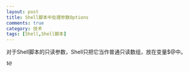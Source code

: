```yaml
---
layout: post
title: Shell脚本中处理参数Options
comments: true
category: 技术
tags: [Shell,Shell脚本]
---
```


对于Shell脚本的只读参数，Shell只把它当作普通只读数组，放在变量$@中。

```shell
$@
```

